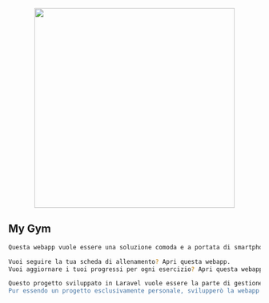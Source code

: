 <p align="center"><a href="https://laravel.com" target="_blank"><img src="https://raw.githubusercontent.com/laravel/art/master/logo-lockup/5%20SVG/2%20CMYK/1%20Full%20Color/laravel-logolockup-cmyk-red.svg" width="400"></a></p>

## My Gym

```bash
Questa webapp vuole essere una soluzione comoda e a portata di smartphone per poter seguire e aggiornare i propri allenamenti in palestra in tempo reale.

Vuoi seguire la tua scheda di allenamento? Apri questa webapp.
Vuoi aggiornare i tuoi progressi per ogni esercizio? Apri questa webapp e segni i progressi del tuo allenamento.

Questo progetto sviluppato in Laravel vuole essere la parte di gestione: per l'inserimento di nuove schede e la gestione delle schede attive.
Pur essendo un progetto esclusivamente personale, svilupperò la webapp in modo da poter rendere possibile ad altri utenti l'accesso e la gestione dei loro allenamenti. Per mantenere però il progetto "chiuso", impedirò la registrazione ad altri utenti.